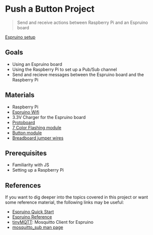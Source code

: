 # Push a Button Project

> Send and receive actions between Raspberry Pi and an Espruino board

[Espruino setup](./espruino.md)

## Goals

- Using an Espruino board
- Using the Raspberry Pi to set up a Pub/Sub channel
- Send and recieve messages between the Espruino board and the Raspberry Pi

## Materials

- Raspberry Pi
- [Espruino Wifi](./espruino.jpg)
- 3.3V Charger for the Espruino board
- [Protoboard](./proto.jpg)
- [7 Color Flashing module](https://protosupplies.com/product/7-color-flashing-led-module/)
- [Button module](https://startingelectronics.org/pinout/push-button/)
- [Breadboard jumper wires](https://www.amazon.com/gp/product/B07PLZC26F/ref=ppx_yo_dt_b_asin_title_o01_s00)

## Prerequisites

- Familiarity with JS
- Setting up a Raspberry Pi

## References

If you want to dig deeper into the topics covered in this project or want some reference material, the following links may be useful:

- [Espruino Quick Start](https://www.espruino.com/Quick+Start+USB)
- [Espruino Reference](https://www.espruino.com/Reference)
- [tinyMQTT](https://www.espruino.com/tinyMQTT): Mosquitto Client for Espruino
- [mosquitto_sub man page](https://mosquitto.org/man/mosquitto_sub-1.html)
